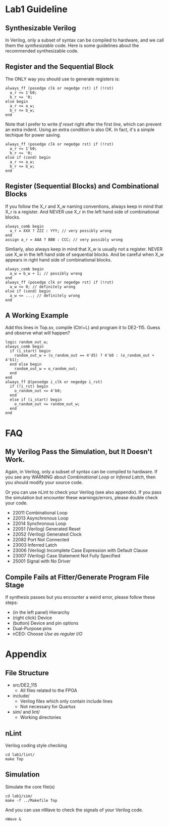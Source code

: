 # Lab1 Guideline
## Synthesizable Verilog
In Verilog, only a subset of syntax can be compiled to hardware,
and we call them the *synthesizable* code.
Here is some guidelines about the recommended synthesizable code.

## Register and the Sequential Block
The ONLY way you should use to generate registers is:

    always_ff (posedge clk or negedge rst) if (!rst)
      a_r <= 1'b0;
      b_r <= '0;
    else begin
      a_r <= a_w;
      b_r <= b_w;
    end

Note that I prefer to write *if reset* right after the first line,
which can prevent an extra indent.
Using an extra condition is also OK.
In fact, it's a simple techique for power saving.

    always_ff (posedge clk or negedge rst) if (!rst)
      a_r <= 1'b0;
      b_r <= '0;
    else if (cond) begin
      a_r <= a_w;
      b_r <= b_w;
    end

## Register (Sequential Blocks) and Combinational Blocks
If you follow the X\_r and X\_w naming conventions,
always keep in mind that X\_r is a register.
And NEVER use X\_r in the left hand side of combinational blocks.

    always_comb begin
      a_r = XXX ? ZZZ : YYY; // very possibly wrong
    end
    assign a_r = AAA ? BBB : CCC; // very possibly wrong

Simliarly, also always keep in mind that X\_w is usually not a register.
NEVER use X\_w in the left hand side of sequential blocks.
And be careful when X\_w appears in right hand side of combinational blocks.

    always_comb begin
      a_w = b_w + 1; // possibly wrong
    end
    always_ff (posedge clk or negedge rst) if (!rst)
      a_w <= 0; // definitely wrong
    else if (cond) begin
      a_w <= ...; // definitely wrong
    end

## A Working Example
Add this lines in Top.sv, compile (Ctrl+L) and program it to DE2-115.
Guess and observe what will happen?

    logic random_out_w;
    always_comb begin
      if (i_start) begin
        random_out_w = (o_random_out == 4'd5) ? 4'b0 : (o_random_out + 4'b1);
      end else begin
        random_out_w = o_random_out;
      end
    end
    always_ff @(posedge i_clk or negedge i_rst)
      if (!i_rst) begin
        o_random_out <= 4'b0;
      end
      else if (i_start) begin
        o_random_out <= random_out_w;
      end
    end

# FAQ
## My Verilog Pass the Simulation, but It Doesn't Work.
Again, in Verilog, only a subset of syntax can be compiled to hardware.
If you see any WARNING about *Combinational Loop* or *Infered Latch*,
then you should modify your source code.

Or you can use nLint to check your Verilog (see also appendix).
If you pass the simulation but encounter these warnings/errors,
please double check your code.

* 22011 Combinational Loop
* 22013 Asynchronous Loop
* 22014 Synchronous Loop
* 22051 (Verilog) Generated Reset
* 22052 (Verilog) Generated Clock
* 22082 Port Not Connected
* 23003 Inferred Latch
* 23006 (Verilog) Incomplete Case Expression with Default Clause
* 23007 (Verilog) Case Statement Not Fully Specified
* 25001 Signal with No Driver

## Compile Fails at Fitter/Generate Program File Stage
If synthesis passes but you encounter a weird error,
please follow these steps:

* (in the left panel) Hierarchy
* (right click) Device
* (button) Device and pin options
* Dual-Purpose pins
* nCEO: Choose *Use as regular I/O*

# Appendix
## File Structure

* src/DE2\_115
	* All files related to the FPGA
* include/
	* Verilog files which only contain include lines
	* Not necessary for Quartus
* sim/ and lint/
	* Working directories

## nLint
Verilog coding style checking

    cd lab1/lint/
    make Top

## Simulation
Simulate the core file(s)

    cd lab1/sim/
    make -f ../Makefile Top

And you can use nWave to check the signals of your Verilog code.

    nWave &
